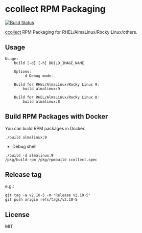 # ccollect RPM Packaging

[![Build Status](https://github.com/jfut/ccollect-rpm/workflows/test/badge.svg?branch=master)](https://github.com/jfut/ccollect-rpm/actions?query=workflow%3Atest)

[ccollect](https://www.nico.schottelius.org/software/ccollect/) RPM Packaging for RHEL/AlmaLinux/Rocky Linux/others.

## Usage

```
Usage:
    build [-d] [-h] BUILD_IMAGE_NAME

    Options:
        -d Debug mode.

    Build for RHEL/AlmaLinux/Rocky Linux 9:
        build almalinux:9

    Build for RHEL/AlmaLinux/Rocky Linux 8:
        build almalinux:8
```

## Build RPM Packages with Docker

You can build RPM packages in Docker.

```
./build almalinux:9
```

- Debug shell

```
./build -d almalinux:9
/pkg/build-rpm /pkg/rpmbuild ccollect.spec
```

## Release tag

e.g.:

```
git tag -a v2.10-5 -m "Release v2.10-5"
git push origin refs/tags/v2.10-5
```

## License

MIT

